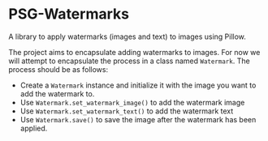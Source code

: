 # PSG-Watermarks

A library to apply watermarks (images and text) to images using Pillow.

The project aims to encapsulate adding watermarks to images.
For now we will attempt to encapsulate the process in a class named `Watermark`.
The process should be as follows:

* Create a `Watermark` instance and initialize it with the image you want to add the watermark to.
* Use `Watermark.set_watermark_image()` to add the watermark image
* Use `Watermark.set_watermark_text()` to add the watermark text
* Use `Watermark.save()` to save the image after the watermark has been applied.

